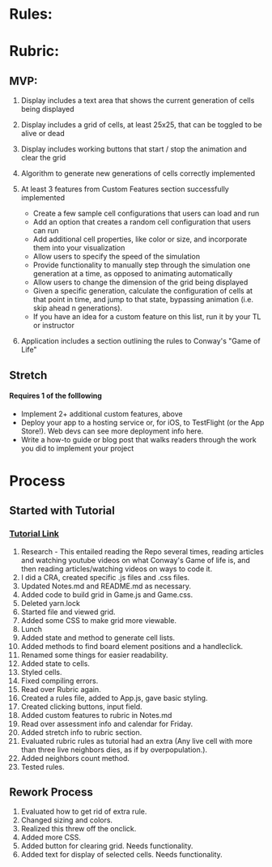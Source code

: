 # Rules:

# Rubric:

## MVP:

1. Display includes a text area that shows the current generation of cells being displayed
2. Display includes a grid of cells, at least 25x25, that can be toggled to be alive or dead
3. Display includes working buttons that start / stop the animation and clear the grid
4. Algorithm to generate new generations of cells correctly implemented
5. At least 3 features from Custom Features section successfully implemented

   - Create a few sample cell configurations that users can load and run

   * Add an option that creates a random cell configuration that users can run
   * Add additional cell properties, like color or size, and incorporate them into your visualization
   * Allow users to specify the speed of the simulation
   * Provide functionality to manually step through the simulation one generation at a time, as opposed to animating automatically
   * Allow users to change the dimension of the grid being displayed
   * Given a specific generation, calculate the configuration of cells at that point in time, and jump to that state, bypassing animation (i.e. skip ahead n generations).
   * If you have an idea for a custom feature on this list, run it by your TL or instructor

6. Application includes a section outlining the rules to Conway's "Game of Life"

## Stretch

#### Requires 1 of the folllowing

- Implement 2+ additional custom features, above
- Deploy your app to a hosting service or, for iOS, to TestFlight (or the App Store!). Web devs can see more deployment info here.
- Write a how-to guide or blog post that walks readers through the work you did to implement your project

# Process

## Started with Tutorial

### [Tutorial Link](https://www.freecodecamp.org/news/create-gameoflife-with-react-in-one-hour-8e686a410174/)

1. Research - This entailed reading the Repo several times, reading articles and watching youtube videos on what Conway's Game of life is, and then reading articles/watching videos on ways to code it.
2. I did a CRA, created specific .js files and .css files.
3. Updated Notes.md and README.md as necessary.
4. Added code to build grid in Game.js and Game.css.
5. Deleted yarn.lock
6. Started file and viewed grid.
7. Added some CSS to make grid more viewable.
8. Lunch
9. Added state and method to generate cell lists.
10. Added methods to find board element positions and a handleclick.
11. Renamed some things for easier readability.
12. Added state to cells.
13. Styled cells.
14. Fixed compiling errors.
15. Read over Rubric again.
16. Created a rules file, added to App.js, gave basic styling.
17. Created clicking buttons, input field.
18. Added custom features to rubric in Notes.md
19. Read over assessment info and calendar for Friday.
20. Added stretch info to rubric section.
21. Evaluated rubric rules as tutorial had an extra (Any live cell with more than three live neighbors dies, as if by overpopulation.).
22. Added neighbors count method.
23. Tested rules.

## Rework Process

1. Evaluated how to get rid of extra rule.
2. Changed sizing and colors.
3. Realized this threw off the onclick.
4. Added more CSS.
5. Added button for clearing grid. Needs functionality.
6. Added text for display of selected cells. Needs functionality.
